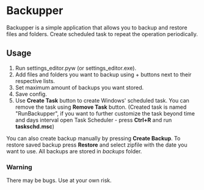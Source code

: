 # Backupper
Backupper is a simple application that allows you to backup and restore files and folders.
Create scheduled task to repeat the operation periodically.

## Usage
1. Run settings_editor.pyw (or settings_editor.exe).
2. Add files and folders you want to backup using + buttons next to their respective lists.
3. Set maximum amount of backups you want stored.
4. Save config.
5. Use **Create Task** button to create Windows' scheduled task. You can remove the task using **Remove Task** button. (Created task is named "RunBackupper", if you want to further customize the task beyond time and days interval open Task Scheduler - press **Ctrl+R** and run __taskschd.msc__)

You can also create backup manually by pressing **Create Backup**.
To restore saved backup press **Restore** and select zipfile with the date you want to use.
All backups are stored in _backups_ folder. 

### Warning
There may be bugs. Use at your own risk.